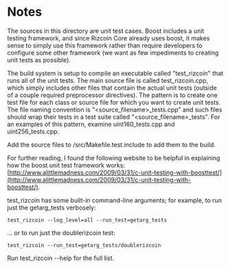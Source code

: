# Notes
The sources in this directory are unit test cases.  Boost includes a
unit testing framework, and since Rizcoin Core already uses boost, it makes
sense to simply use this framework rather than require developers to
configure some other framework (we want as few impediments to creating
unit tests as possible).

The build system is setup to compile an executable called "test_rizcoin"
that runs all of the unit tests.  The main source file is called
test_rizcoin.cpp, which simply includes other files that contain the
actual unit tests (outside of a couple required preprocessor
directives).  The pattern is to create one test file for each class or
source file for which you want to create unit tests.  The file naming
convention is "<source_filename>_tests.cpp" and such files should wrap
their tests in a test suite called "<source_filename>_tests".  For an
examples of this pattern, examine uint160_tests.cpp and
uint256_tests.cpp.

Add the source files to /src/Makefile.test.include to add them to the build.

For further reading, I found the following website to be helpful in
explaining how the boost unit test framework works:
[http://www.alittlemadness.com/2009/03/31/c-unit-testing-with-boosttest/](http://www.alittlemadness.com/2009/03/31/c-unit-testing-with-boosttest/).

test_rizcoin has some built-in command-line arguments; for
example, to run just the getarg_tests verbosely:

    test_rizcoin --log_level=all --run_test=getarg_tests

... or to run just the doublerizcoin test:

    test_rizcoin --run_test=getarg_tests/doublerizcoin

Run  test_rizcoin --help   for the full list.

